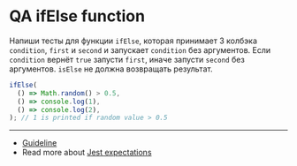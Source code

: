 # QA ifElse function
Напиши тесты для функции `ifElse`, которая принимает 3 колбэка `condition`, `first` и
`second` и запускает `condition` без аргументов. Если `condition` вернёт `true`
запусти `first`, иначе запусти `second` без аргументов. `isElse` не должна
возвращать результат.

```js
ifElse(
  () => Math.random() > 0.5,
  () => console.log(1),
  () => console.log(2),
); // 1 is printed if random value > 0.5
```

---
- [Guideline](https://github.com/mate-academy/js_task-guideline/blob/master/README.md)
- Read more about [Jest expectations](https://jestjs.io/uk/docs/expect)

